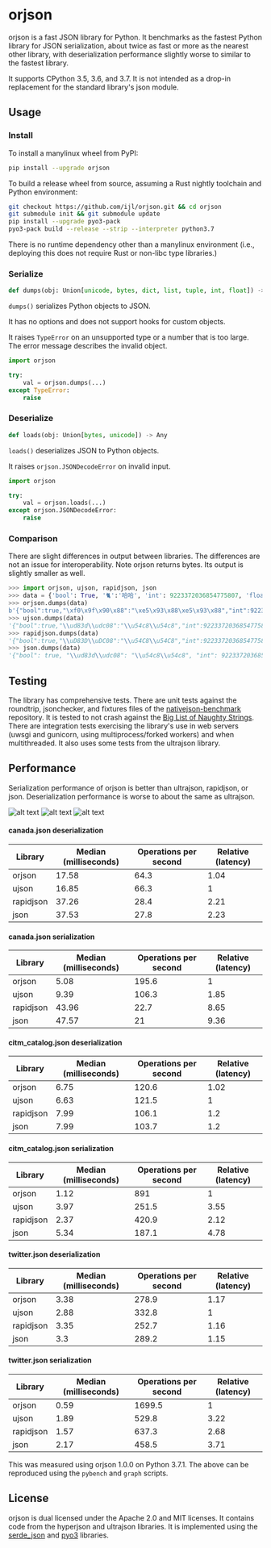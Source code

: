 # orjson

orjson is a fast JSON library for Python. It benchmarks as the fastest Python
library for JSON serialization, about twice as fast or more as the nearest
other library, with deserialization performance slightly worse to similar to
the fastest library.

It supports CPython 3.5, 3.6, and 3.7. It is not intended
as a drop-in replacement for the standard library's json module.

## Usage

### Install

To install a manylinux wheel from PyPI:

```sh
pip install --upgrade orjson
```

To build a release wheel from source, assuming a Rust nightly toolchain
and Python environment:

```sh
git checkout https://github.com/ijl/orjson.git && cd orjson
git submodule init && git submodule update
pip install --upgrade pyo3-pack
pyo3-pack build --release --strip --interpreter python3.7
```

There is no runtime dependency other than a manylinux environment (i.e.,
deploying this does not require Rust or non-libc type libraries.)

### Serialize

```python
def dumps(obj: Union[unicode, bytes, dict, list, tuple, int, float]) -> bytes
```

`dumps()` serializes Python objects to JSON.

It has no options and does not support hooks for custom objects.

It raises `TypeError` on an unsupported type or a number that is too large.
The error message describes the invalid object.

```python
import orjson

try:
    val = orjson.dumps(...)
except TypeError:
    raise
```

### Deserialize

```python
def loads(obj: Union[bytes, unicode]) -> Any
```

`loads()` deserializes JSON to Python objects.

It raises `orjson.JSONDecodeError` on invalid input.


```python
import orjson

try:
    val = orjson.loads(...)
except orjson.JSONDecodeError:
    raise
```

### Comparison

There are slight differences in output between libraries. The differences
are not an issue for interoperability. Note orjson returns bytes. Its output
is slightly smaller as well.

```python
>>> import orjson, ujson, rapidjson, json
>>> data = {'bool': True, '🐈':'哈哈', 'int': 9223372036854775807, 'float': 1.337e+40}
>>> orjson.dumps(data)
b'{"bool":true,"\xf0\x9f\x90\x88":"\xe5\x93\x88\xe5\x93\x88","int":9223372036854775807,"float":1.337e40}'
>>> ujson.dumps(data)
'{"bool":true,"\\ud83d\\udc08":"\\u54c8\\u54c8","int":9223372036854775807,"float":1.337000000000000e+40}'
>>> rapidjson.dumps(data)
'{"bool":true,"\\uD83D\\uDC08":"\\u54C8\\u54C8","int":9223372036854775807,"float":1.337e+40}'
>>> json.dumps(data)
'{"bool": true, "\\ud83d\\udc08": "\\u54c8\\u54c8", "int": 9223372036854775807, "float": 1.337e+40}'
```

## Testing

The library has comprehensive tests. There are unit tests against the
roundtrip, jsonchecker, and fixtures files of the
[nativejson-benchmark](https://github.com/miloyip/nativejson-benchmark)
repository. It is tested to not crash against the
[Big List of Naughty Strings](https://github.com/minimaxir/big-list-of-naughty-strings).
There are integration tests exercising the library's use in web
servers (uwsgi and gunicorn, using multiprocess/forked workers) and when
multithreaded. It also uses some tests from the ultrajson library.

## Performance

Serialization performance of orjson is better than ultrajson, rapidjson, or
json. Deserialization performance is worse to about the same as ultrajson.

![alt text](doc/twitter-serialize.png "twitter.json serialization")
![alt text](doc/citm_catalog-serialize.png "citm_catalog.json serialization")
![alt text](doc/canada-serialize.png "canada.json serialization")

#### canada.json deserialization

| Library   |   Median (milliseconds) |   Operations per second |   Relative (latency) |
|-----------|-------------------------|-------------------------|----------------------|
| orjson    |                   17.58 |                    64.3 |                 1.04 |
| ujson     |                   16.85 |                    66.3 |                 1    |
| rapidjson |                   37.26 |                    28.4 |                 2.21 |
| json      |                   37.53 |                    27.8 |                 2.23 |

#### canada.json serialization

| Library   |   Median (milliseconds) |   Operations per second |   Relative (latency) |
|-----------|-------------------------|-------------------------|----------------------|
| orjson    |                    5.08 |                   195.6 |                 1    |
| ujson     |                    9.39 |                   106.3 |                 1.85 |
| rapidjson |                   43.96 |                    22.7 |                 8.65 |
| json      |                   47.57 |                    21   |                 9.36 |

#### citm_catalog.json deserialization

| Library   |   Median (milliseconds) |   Operations per second |   Relative (latency) |
|-----------|-------------------------|-------------------------|----------------------|
| orjson    |                    6.75 |                   120.6 |                 1.02 |
| ujson     |                    6.63 |                   121.5 |                 1    |
| rapidjson |                    7.99 |                   106.1 |                 1.2  |
| json      |                    7.99 |                   103.7 |                 1.2  |

#### citm_catalog.json serialization

| Library   |   Median (milliseconds) |   Operations per second |   Relative (latency) |
|-----------|-------------------------|-------------------------|----------------------|
| orjson    |                    1.12 |                   891   |                 1    |
| ujson     |                    3.97 |                   251.5 |                 3.55 |
| rapidjson |                    2.37 |                   420.9 |                 2.12 |
| json      |                    5.34 |                   187.1 |                 4.78 |

#### twitter.json deserialization

| Library   |   Median (milliseconds) |   Operations per second |   Relative (latency) |
|-----------|-------------------------|-------------------------|----------------------|
| orjson    |                    3.38 |                   278.9 |                 1.17 |
| ujson     |                    2.88 |                   332.8 |                 1    |
| rapidjson |                    3.35 |                   252.7 |                 1.16 |
| json      |                    3.3  |                   289.2 |                 1.15 |

#### twitter.json serialization

| Library   |   Median (milliseconds) |   Operations per second |   Relative (latency) |
|-----------|-------------------------|-------------------------|----------------------|
| orjson    |                    0.59 |                  1699.5 |                 1    |
| ujson     |                    1.89 |                   529.8 |                 3.22 |
| rapidjson |                    1.57 |                   637.3 |                 2.68 |
| json      |                    2.17 |                   458.5 |                 3.71 |

This was measured using orjson 1.0.0 on Python 3.7.1. The above can be
reproduced using the `pybench` and `graph` scripts.

## License

orjson is dual licensed under the Apache 2.0 and MIT licenses. It contains
code from the hyperjson and ultrajson libraries. It is implemented using
the [serde_json](https://github.com/serde-rs/json) and
[pyo3](https://github.com/PyO3/pyo3) libraries.
